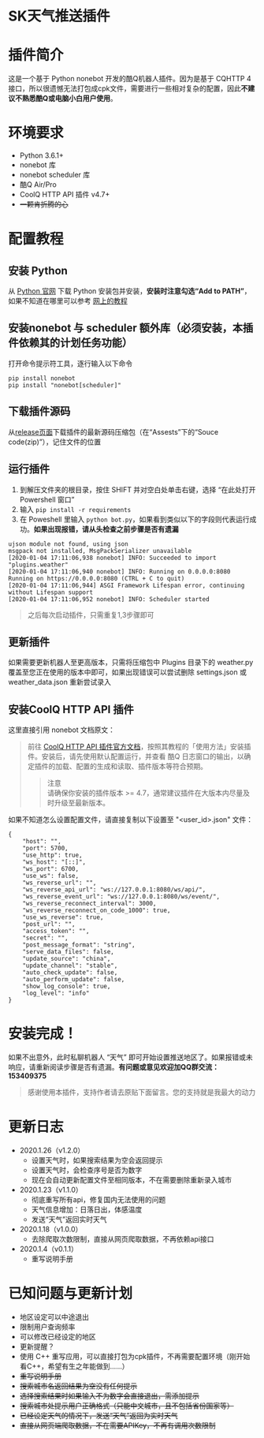 # SK天气推送插件

# 插件简介
这是一个基于 Python nonebot 开发的酷Q机器人插件。因为是基于 CQHTTP 4 接口，所以很遗憾无法打包成cpk文件，需要进行一些相对复杂的配置，因此**不建议不熟悉酷Q或电脑小白用户使用**。

# 环境要求
* Python 3.6.1+
* nonebot 库
* nonebot scheduler 库
* 酷Q Air/Pro
* CoolQ HTTP API 插件 v4.7+
* ~~一颗肯折腾的心~~

# 配置教程

## 安装 Python
从 <a href="https://www.python.org/" target="_blank">Python 官网</a> 下载 Python 安装包并安装，**安装时注意勾选“Add to PATH”**，如果不知道在哪里可以参考 [网上的教程](https://www.liaoxuefeng.com/wiki/1016959663602400/1016959856222624)

## 安装nonebot 与 scheduler 额外库（必须安装，本插件依赖其的计划任务功能）
打开命令提示符工具，逐行输入以下命令
```
pip install nonebot
pip install "nonebot[scheduler]"
```

## 下载插件源码
从[release页面](https://github.com/songrk415/Weather-Pusher/releases)下载插件的最新源码压缩包（在“Assests”下的“Souce code(zip)”），记住文件的位置

## 运行插件
1. 到解压文件夹的根目录，按住 SHIFT 并对空白处单击右键，选择 “在此处打开 Powershell 窗口”
2. 输入 `pip install -r requirements`
3. 在 Poweshell 里输入 `python bot.py`，如果看到类似以下的字段则代表运行成功。**如果出现报错，请从头检查之前步骤是否有遗漏**
```
ujson module not found, using json
msgpack not installed, MsgPackSerializer unavailable
[2020-01-04 17:11:06,938 nonebot] INFO: Succeeded to import "plugins.weather"
[2020-01-04 17:11:06,940 nonebot] INFO: Running on 0.0.0.0:8080
Running on https://0.0.0.0:8080 (CTRL + C to quit)
[2020-01-04 17:11:06,944] ASGI Framework Lifespan error, continuing without Lifespan support
[2020-01-04 17:11:06,952 nonebot] INFO: Scheduler started
```

>之后每次启动插件，只需重复1,3步骤即可

## 更新插件
如果需要更新机器人至更高版本，只需将压缩包中 Plugins 目录下的 weather.py 覆盖至您正在使用的版本中即可，如果出现错误可以尝试删除 settings.json 或 weather_data.json 重新尝试录入

## 安装CoolQ HTTP API 插件
这里直接引用 nonebot 文档原文：
>前往 [CoolQ HTTP API 插件官方文档](https://cqhttp.cc/docs/)，按照其教程的「使用方法」安装插件。安装后，请先使用默认配置运行，并查看 酷Q 日志窗口的输出，以确定插件的加载、配置的生成和读取、插件版本等符合预期。
>>注意  
请确保你安装的插件版本 >= 4.7，通常建议插件在大版本内尽量及时升级至最新版本。

如果不知道怎么设置配置文件，请直接复制以下设置至 "<user_id>.json" 文件：
```
{
    "host": "",
    "port": 5700,
    "use_http": true,
    "ws_host": "[::]",
    "ws_port": 6700,
    "use_ws": false,
    "ws_reverse_url": "",
    "ws_reverse_api_url": "ws://127.0.0.1:8080/ws/api/",
    "ws_reverse_event_url": "ws://127.0.0.1:8080/ws/event/",
    "ws_reverse_reconnect_interval": 3000,
    "ws_reverse_reconnect_on_code_1000": true,
    "use_ws_reverse": true,
    "post_url": "",
    "access_token": "",
    "secret": "",
    "post_message_format": "string",
    "serve_data_files": false,
    "update_source": "china",
    "update_channel": "stable",
    "auto_check_update": false,
    "auto_perform_update": false,
    "show_log_console": true,
    "log_level": "info"
}
```

# 安装完成！
如果不出意外，此时私聊机器人 “天气” 即可开始设置推送地区了。如果报错或未响应，请重新阅读步骤是否有遗漏。**有问题或意见欢迎加QQ群交流：153409375**
>感谢使用本插件，支持作者请去原贴下面留言。您的支持就是我最大的动力

# 更新日志
- 2020.1.26（v1.2.0）
  - 设置天气时，如果搜索结果为空会返回提示
  - 设置天气时，会检查序号是否为数字
  - 现在会自动更新配置文件至相同版本，不在需要删除重新录入城市
- 2020.1.23（v1.1.0）
  - 彻底重写所有api，修复国内无法使用的问题
  - 天气信息增加：日落日出，体感温度
  - 发送“天气”返回实时天气
- 2020.1.18（v1.0.0）
  - 去除爬取次数限制，直接从网页爬取数据，不再依赖api接口
- 2020.1.4（v0.1.1）
  - 重写说明手册

# 已知问题与更新计划
- 地区设定可以中途退出
- 限制用户查询频率
- 可以修改已经设定的地区
- 更新提醒？
- 使用 C++ 重写应用，可以直接打包为cpk插件，不再需要配置环境（刚开始看C++，希望有生之年能做到……）
- ~~重写说明手册~~
- ~~搜索城市名返回结果为空没有任何提示~~
- ~~选择搜索结果时如果输入不为数字会直接退出，需添加提示~~
- ~~搜索城市处提示用户正确格式（只能中文城市，且不包括省份国家等）~~
- ~~已经设定天气的情况下，发送“天气”返回为实时天气~~
- ~~直接从网页端爬取数据，不在需要APIKey，不再有调用次数限制~~
